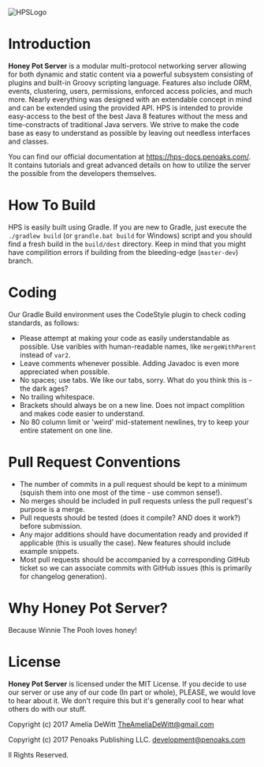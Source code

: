 ![HPSLogo](http://penoaks.com/assets/external/HoneyPotServerLogo.png "Honey Pot Server Logo")

# Introduction
**Honey Pot Server** is a modular multi-protocol networking server allowing for both dynamic and static content via a powerful subsystem consisting of plugins and built-in Groovy scripting language. Features also include ORM, events, clustering, users, permissions, enforced access policies, and much more. Nearly everything was designed with an extendable concept in mind and can be extended using the provided API. HPS is intended to provide easy-access to the best of the best Java 8 features without the mess and time-constracts of traditional Java servers. We strive to make the code base as easy to understand as possible by leaving out needless interfaces and classes.

You can find our official documentation at https://hps-docs.penoaks.com/. It contains tutorials and great advanced details on how to utilize the server the possible from the developers themselves.

# How To Build
HPS is easily built using Gradle. If you are new to Gradle, just execute the `./gradlew build` (or `grandle.bat build` for Windows) script and you should find a fresh build in the `build/dest` directory. Keep in mind that you might have compilition errors if building from the bleeding-edge (`master-dev`) branch.

# Coding
Our Gradle Build environment uses the CodeStyle plugin to check coding standards, as follows:

* Please attempt at making your code as easily understandable as possible. Use varibles with human-readable names, like `mergeWithParent` instead of `var2`.
* Leave comments whenever possible. Adding Javadoc is even more appreciated when possible.
* No spaces; use tabs. We like our tabs, sorry. What do you think this is - the dark ages?
* No trailing whitespace.
* Brackets should always be on a new line. Does not impact complition and makes code easier to understand.
* No 80 column limit or 'weird' mid-statement newlines, try to keep your entire statement on one line.

# Pull Request Conventions
* The number of commits in a pull request should be kept to a minimum (squish them into one most of the time - use common sense!).
* No merges should be included in pull requests unless the pull request's purpose is a merge.
* Pull requests should be tested (does it compile? AND does it work?) before submission.
* Any major additions should have documentation ready and provided if applicable (this is usually the case). New features should include example snippets.
* Most pull requests should be accompanied by a corresponding GitHub ticket so we can associate commits with GitHub issues (this is primarily for changelog generation).

# Why Honey Pot Server?
Because Winnie The Pooh loves honey!

# License
**Honey Pot Server** is licensed under the MIT License. If you decide to use our server or use any of our code (In part or whole), PLEASE, we would love to hear about it. We don't require this but it's generally cool to hear what others do with our stuff.

Copyright (c) 2017 Amelia DeWitt <TheAmeliaDeWitt@gmail.com>

Copyright (c) 2017 Penoaks Publishing LLC. <development@penoaks.com>

ll Rights Reserved.
